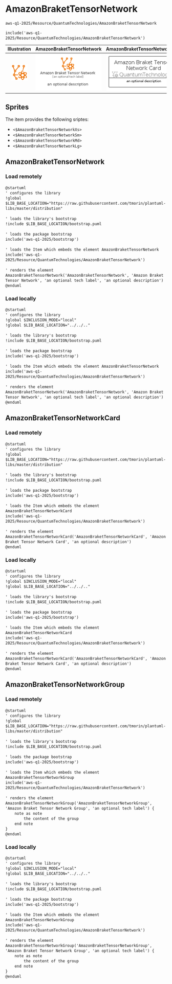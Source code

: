 # AmazonBraketTensorNetwork


```text
aws-q1-2025/Resource/QuantumTechnologies/AmazonBraketTensorNetwork
```

```text
include('aws-q1-2025/Resource/QuantumTechnologies/AmazonBraketTensorNetwork')
```



| Illustration | AmazonBraketTensorNetwork | AmazonBraketTensorNetworkCard | AmazonBraketTensorNetworkGroup |
| :---: | :---: | :---: | :---: |
| ![illustration for Illustration](../../../aws-q1-2025/Resource/QuantumTechnologies/AmazonBraketTensorNetwork.png) | ![illustration for AmazonBraketTensorNetwork](../../../aws-q1-2025/Resource/QuantumTechnologies/AmazonBraketTensorNetwork.Local.png) | ![illustration for AmazonBraketTensorNetworkCard](../../../aws-q1-2025/Resource/QuantumTechnologies/AmazonBraketTensorNetworkCard.Local.png) | ![illustration for AmazonBraketTensorNetworkGroup](../../../aws-q1-2025/Resource/QuantumTechnologies/AmazonBraketTensorNetworkGroup.Local.png) |



## Sprites
The item provides the following sriptes:

- `<$AmazonBraketTensorNetworkXs>`
- `<$AmazonBraketTensorNetworkSm>`
- `<$AmazonBraketTensorNetworkMd>`
- `<$AmazonBraketTensorNetworkLg>`





## AmazonBraketTensorNetwork

### Load remotely
```plantuml
@startuml
' configures the library
!global $LIB_BASE_LOCATION="https://raw.githubusercontent.com/tmorin/plantuml-libs/master/distribution"

' loads the library's bootstrap
!include $LIB_BASE_LOCATION/bootstrap.puml

' loads the package bootstrap
include('aws-q1-2025/bootstrap')

' loads the Item which embeds the element AmazonBraketTensorNetwork
include('aws-q1-2025/Resource/QuantumTechnologies/AmazonBraketTensorNetwork')

' renders the element
AmazonBraketTensorNetwork('AmazonBraketTensorNetwork', 'Amazon Braket Tensor Network', 'an optional tech label', 'an optional description')
@enduml
```

### Load locally
```plantuml
@startuml
' configures the library
!global $INCLUSION_MODE="local"
!global $LIB_BASE_LOCATION="../../.."

' loads the library's bootstrap
!include $LIB_BASE_LOCATION/bootstrap.puml

' loads the package bootstrap
include('aws-q1-2025/bootstrap')

' loads the Item which embeds the element AmazonBraketTensorNetwork
include('aws-q1-2025/Resource/QuantumTechnologies/AmazonBraketTensorNetwork')

' renders the element
AmazonBraketTensorNetwork('AmazonBraketTensorNetwork', 'Amazon Braket Tensor Network', 'an optional tech label', 'an optional description')
@enduml
```

## AmazonBraketTensorNetworkCard

### Load remotely
```plantuml
@startuml
' configures the library
!global $LIB_BASE_LOCATION="https://raw.githubusercontent.com/tmorin/plantuml-libs/master/distribution"

' loads the library's bootstrap
!include $LIB_BASE_LOCATION/bootstrap.puml

' loads the package bootstrap
include('aws-q1-2025/bootstrap')

' loads the Item which embeds the element AmazonBraketTensorNetworkCard
include('aws-q1-2025/Resource/QuantumTechnologies/AmazonBraketTensorNetwork')

' renders the element
AmazonBraketTensorNetworkCard('AmazonBraketTensorNetworkCard', 'Amazon Braket Tensor Network Card', 'an optional description')
@enduml
```

### Load locally
```plantuml
@startuml
' configures the library
!global $INCLUSION_MODE="local"
!global $LIB_BASE_LOCATION="../../.."

' loads the library's bootstrap
!include $LIB_BASE_LOCATION/bootstrap.puml

' loads the package bootstrap
include('aws-q1-2025/bootstrap')

' loads the Item which embeds the element AmazonBraketTensorNetworkCard
include('aws-q1-2025/Resource/QuantumTechnologies/AmazonBraketTensorNetwork')

' renders the element
AmazonBraketTensorNetworkCard('AmazonBraketTensorNetworkCard', 'Amazon Braket Tensor Network Card', 'an optional description')
@enduml
```

## AmazonBraketTensorNetworkGroup

### Load remotely
```plantuml
@startuml
' configures the library
!global $LIB_BASE_LOCATION="https://raw.githubusercontent.com/tmorin/plantuml-libs/master/distribution"

' loads the library's bootstrap
!include $LIB_BASE_LOCATION/bootstrap.puml

' loads the package bootstrap
include('aws-q1-2025/bootstrap')

' loads the Item which embeds the element AmazonBraketTensorNetworkGroup
include('aws-q1-2025/Resource/QuantumTechnologies/AmazonBraketTensorNetwork')

' renders the element
AmazonBraketTensorNetworkGroup('AmazonBraketTensorNetworkGroup', 'Amazon Braket Tensor Network Group', 'an optional tech label') {
    note as note
        the content of the group
    end note
}
@enduml
```

### Load locally
```plantuml
@startuml
' configures the library
!global $INCLUSION_MODE="local"
!global $LIB_BASE_LOCATION="../../.."

' loads the library's bootstrap
!include $LIB_BASE_LOCATION/bootstrap.puml

' loads the package bootstrap
include('aws-q1-2025/bootstrap')

' loads the Item which embeds the element AmazonBraketTensorNetworkGroup
include('aws-q1-2025/Resource/QuantumTechnologies/AmazonBraketTensorNetwork')

' renders the element
AmazonBraketTensorNetworkGroup('AmazonBraketTensorNetworkGroup', 'Amazon Braket Tensor Network Group', 'an optional tech label') {
    note as note
        the content of the group
    end note
}
@enduml
```


